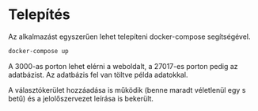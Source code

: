 # Telepítés

Az alkalmazást egyszerűen lehet telepíteni docker-compose segítségével.

```bash
docker-compose up
```

A 3000-as porton lehet elérni a weboldalt, a 27017-es porton pedig az adatbázist.
Az adatbázis fel van töltve példa adatokkal.

A választókerület hozzáadása is működik (benne maradt véletlenül egy s betű) és a 
jelolőszervezet leírása is bekerült.